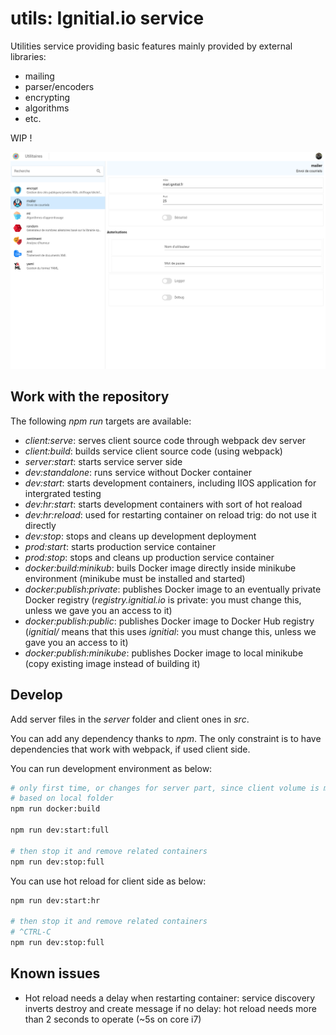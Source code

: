 # utils: Ignitial.io service

Utilities service providing basic features mainly provided by external libraries:
- mailing
- parser/encoders
- encrypting
- algorithms
- etc.

WIP !

![Screenshot](doc/assets/utils-screenshot.png)

## Work with the repository

The following _npm run_ targets are available:  
- _client:serve_: serves client source code through webpack dev server
- _client:build_: builds service client source code (using webpack)
- _server:start_: starts service server side
- _dev:standalone_: runs service without Docker container
- _dev:start_: starts development containers, including IIOS application for intergrated testing
- _dev:hr:start_: starts development containers with sort of hot reaload
- _dev:hr:reload_: used for restarting container on reload trig: do not use it directly
- _dev:stop_: stops and cleans up development deployment
- _prod:start_: starts production service container
- _prod:stop_: stops and cleans up production service container
- _docker:build:minikub_: buils Docker image directly inside minikube environment (minikube must be installed and started)
- _docker:publish:private_: publishes Docker image to an eventually private Docker registry (_registry.ignitial.io_
  is private: you must change this, unless we gave you an access to it)  
- _docker:publish:public_: publishes Docker image to Docker Hub registry (_ignitial/_
  means that this uses _ignitial_: you must change this, unless we gave you an access to it)
- _docker:publish:minikube_: publishes Docker image to local minikube (copy existing image instead of building it)

## Develop

Add server files in the _server_ folder and client ones in _src_.

You can add any dependency thanks to _npm_. The only constraint is to have
dependencies that work with webpack, if used client side.

You can run development environment as below:

```bash
# only first time, or changes for server part, since client volume is mounted
# based on local folder
npm run docker:build

npm run dev:start:full

# then stop it and remove related containers
npm run dev:stop:full
```

You can use hot reload for client side as below:

```bash
npm run dev:start:hr

# then stop it and remove related containers
# ^CTRL-C
npm run dev:stop:full
```

## Known issues

- Hot reload needs a delay when restarting container: service discovery inverts
destroy and create message if no delay: hot reload needs more than 2 seconds to
operate (~5s on core i7)
